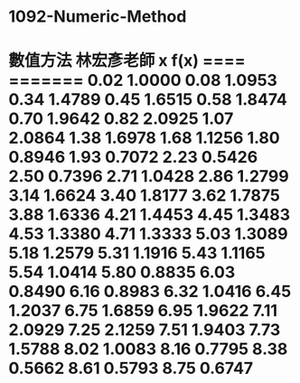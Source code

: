 # 1092-Numeric-Method
數值方法
林宏彥老師
 x     f(x)
==== =======
0.02  1.0000
0.08  1.0953
0.34  1.4789
0.45  1.6515
0.58  1.8474
0.70  1.9642
0.82  2.0925
1.07  2.0864
1.38  1.6978
1.68  1.1256
1.80  0.8946
1.93  0.7072
2.23  0.5426
2.50  0.7396
2.71  1.0428
2.86  1.2799
3.14  1.6624
3.40  1.8177
3.62  1.7875
3.88  1.6336
4.21  1.4453
4.45  1.3483
4.53  1.3380
4.71  1.3333
5.03  1.3089
5.18  1.2579
5.31  1.1916
5.43  1.1165
5.54  1.0414
5.80  0.8835
6.03  0.8490
6.16  0.8983
6.32  1.0416
6.45  1.2037
6.75  1.6859
6.95  1.9622
7.11  2.0929
7.25  2.1259
7.51  1.9403
7.73  1.5788
8.02  1.0083
8.16  0.7795
8.38  0.5662
8.61  0.5793
8.75  0.6747
============
